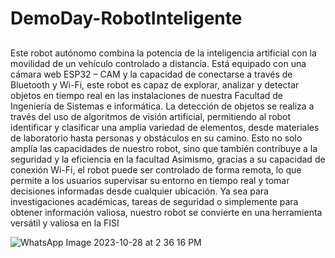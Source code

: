 # DemoDay-RobotInteligente
##
Este robot autónomo combina la potencia de la inteligencia artificial con la movilidad de
un vehículo controlado a distancia. Está equipado con una cámara web ESP32 –
CAM y la capacidad de conectarse a través de Bluetooth y Wi-Fi, este robot es capaz de
explorar, analizar y detectar objetos en tiempo real en las instalaciones de nuestra Facultad 
de Ingeniería de Sistemas e informática.
La detección de objetos se realiza a través del uso de algoritmos de visión artificial,
permitiendo al robot identificar y clasificar una amplia variedad de elementos, desde
materiales de laboratorio hasta personas y obstáculos en su camino. Esto no solo
amplía las capacidades de nuestro robot, sino que también contribuye a la seguridad y la 
eficiencia en la facultad
Asimismo, gracias a su capacidad de conexión Wi-Fi, el robot puede ser controlado de
forma remota, lo que permite a los usuarios supervisar su entorno en tiempo real y
tomar decisiones informadas desde cualquier ubicación. Ya sea para investigaciones
académicas, tareas de seguridad o simplemente para obtener información valiosa, nuestro robot se convierte en una herramienta versátil y valiosa en la FISI

![WhatsApp Image 2023-10-28 at 2 36 16 PM](https://github.com/CarlosVillena17/DemoDay-RobotInteligente/assets/86505880/962119ab-8090-4c47-ae04-ff33ef6698bd)
